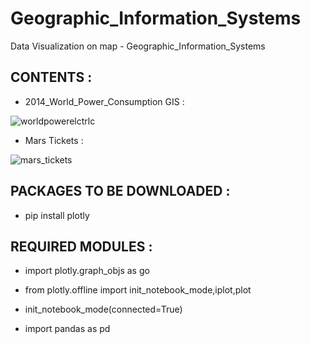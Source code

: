 # Geographic_Information_Systems
Data Visualization on map - Geographic_Information_Systems 

## CONTENTS : 

- 2014_World_Power_Consumption GIS : 

![worldpowerelctrlc](https://user-images.githubusercontent.com/73308365/116486041-64d1da00-a895-11eb-8603-b771a7ed4572.gif)

- Mars Tickets : 

![mars_tickets](https://user-images.githubusercontent.com/73308365/116486102-7f0bb800-a895-11eb-8bb4-e01d484b7c4d.gif)

## PACKAGES TO BE DOWNLOADED :

* pip install plotly


## REQUIRED MODULES :

* import plotly.graph_objs as go

* from plotly.offline import init_notebook_mode,iplot,plot

* init_notebook_mode(connected=True)
    
* import pandas as pd


